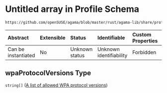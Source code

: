 # Untitled array in Profile Schema

```txt
https://github.com/openSUSE/agama/blob/master/rust/agama-lib/share/profile.schema.json#/properties/network/properties/connections/items/properties/wireless/properties/wpaProtocolVersions
```



| Abstract            | Extensible | Status         | Identifiable            | Custom Properties | Additional Properties | Access Restrictions | Defined In                                                          |
| :------------------ | :--------- | :------------- | :---------------------- | :---------------- | :-------------------- | :------------------ | :------------------------------------------------------------------ |
| Can be instantiated | No         | Unknown status | Unknown identifiability | Forbidden         | Allowed               | none                | [profile.schema.json\*](profile.schema.json "open original schema") |

## wpaProtocolVersions Type

`string[]` ([A list of allowed WPA protocol versions](profile-properties-network-settings-properties-network-connections-to-be-defined-items-properties-wireless-configuration-properties-wpaprotocolversions-a-list-of-allowed-wpa-protocol-versions.md))
